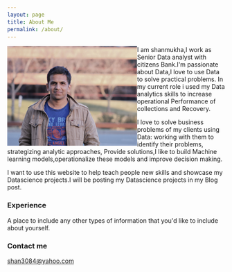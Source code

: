 ```yaml
---
layout: page
title: About Me
permalink: /about/
---
```


  <img align="left" width="300" height="230" src="/images/IMG_0048 (3).JPG" HSPACE=”50”  VSPACE=”50”/>



I am shanmukha,I work as Senior Data analyst with citizens Bank.I'm passionate about Data,I love to use Data to solve practical problems. In my current role i used my Data analytics skills to increase operational Performance of collections and Recovery.

I love to solve business problems of my clients using Data: working with them to identify their problems, strategizing analytic approaches, Provide solutions,I like to build Machine learning models,operationalize these models and improve decision making.

I want to use this website to help teach people new skills and showcase my Datascience projects.I will be posting my Datascience projects in my Blog post.
</p>


### Experience

A place to include any other types of information that you'd like to include about yourself.

### Contact me

[shan3084@yahoo.com](mailto:shan3084@yahoo.com)
